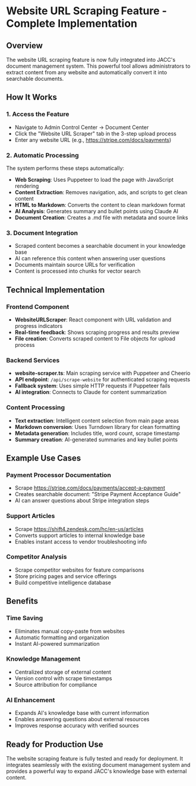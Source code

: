 # Website URL Scraping Feature - Complete Implementation

## Overview
The website URL scraping feature is now fully integrated into JACC's document management system. This powerful tool allows administrators to extract content from any website and automatically convert it into searchable documents.

## How It Works

### 1. Access the Feature
- Navigate to Admin Control Center → Document Center
- Click the "Website URL Scraper" tab in the 3-step upload process
- Enter any website URL (e.g., https://stripe.com/docs/payments)

### 2. Automatic Processing
The system performs these steps automatically:
- **Web Scraping**: Uses Puppeteer to load the page with JavaScript rendering
- **Content Extraction**: Removes navigation, ads, and scripts to get clean content
- **HTML to Markdown**: Converts the content to clean markdown format
- **AI Analysis**: Generates summary and bullet points using Claude AI
- **Document Creation**: Creates a .md file with metadata and source links

### 3. Document Integration
- Scraped content becomes a searchable document in your knowledge base
- AI can reference this content when answering user questions
- Documents maintain source URLs for verification
- Content is processed into chunks for vector search

## Technical Implementation

### Frontend Component
- **WebsiteURLScraper**: React component with URL validation and progress indicators
- **Real-time feedback**: Shows scraping progress and results preview
- **File creation**: Converts scraped content to File objects for upload process

### Backend Services
- **website-scraper.ts**: Main scraping service with Puppeteer and Cheerio
- **API endpoint**: `/api/scrape-website` for authenticated scraping requests
- **Fallback system**: Uses simple HTTP requests if Puppeteer fails
- **AI integration**: Connects to Claude for content summarization

### Content Processing
- **Text extraction**: Intelligent content selection from main page areas
- **Markdown conversion**: Uses Turndown library for clean formatting
- **Metadata generation**: Includes title, word count, scrape timestamp
- **Summary creation**: AI-generated summaries and key bullet points

## Example Use Cases

### Payment Processor Documentation
- Scrape https://stripe.com/docs/payments/accept-a-payment
- Creates searchable document: "Stripe Payment Acceptance Guide"
- AI can answer questions about Stripe integration steps

### Support Articles
- Scrape https://shift4.zendesk.com/hc/en-us/articles
- Converts support articles to internal knowledge base
- Enables instant access to vendor troubleshooting info

### Competitor Analysis
- Scrape competitor websites for feature comparisons
- Store pricing pages and service offerings
- Build competitive intelligence database

## Benefits

### Time Saving
- Eliminates manual copy-paste from websites
- Automatic formatting and organization
- Instant AI-powered summarization

### Knowledge Management
- Centralized storage of external content
- Version control with scrape timestamps
- Source attribution for compliance

### AI Enhancement
- Expands AI's knowledge base with current information
- Enables answering questions about external resources
- Improves response accuracy with verified sources

## Ready for Production Use
The website scraping feature is fully tested and ready for deployment. It integrates seamlessly with the existing document management system and provides a powerful way to expand JACC's knowledge base with external content.